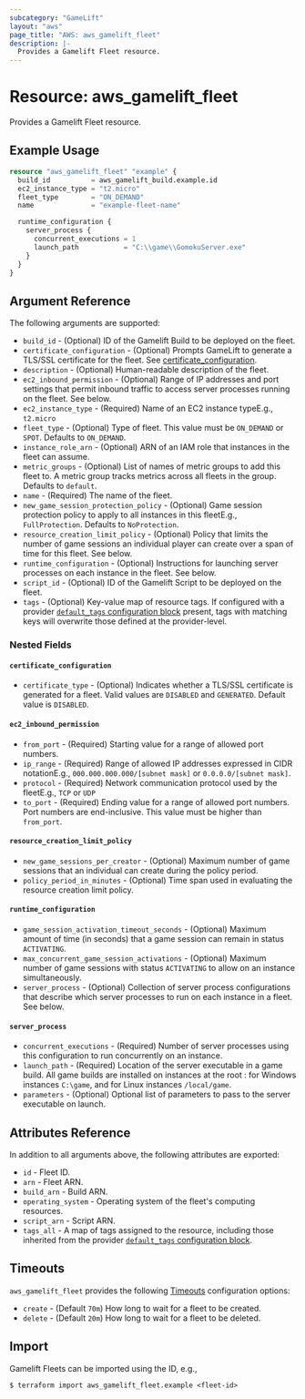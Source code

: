 ```yaml
---
subcategory: "GameLift"
layout: "aws"
page_title: "AWS: aws_gamelift_fleet"
description: |-
  Provides a Gamelift Fleet resource.
---
```


# Resource: aws_gamelift_fleet

Provides a Gamelift Fleet resource.

## Example Usage

```terraform
resource "aws_gamelift_fleet" "example" {
  build_id          = aws_gamelift_build.example.id
  ec2_instance_type = "t2.micro"
  fleet_type        = "ON_DEMAND"
  name              = "example-fleet-name"

  runtime_configuration {
    server_process {
      concurrent_executions = 1
      launch_path           = "C:\\game\\GomokuServer.exe"
    }
  }
}
```

## Argument Reference

The following arguments are supported:

* `build_id` - (Optional) ID of the Gamelift Build to be deployed on the fleet.
* `certificate_configuration` - (Optional) Prompts GameLift to generate a TLS/SSL certificate for the fleet. See [certificate_configuration](#certificate_configuration).
* `description` - (Optional) Human-readable description of the fleet.
* `ec2_inbound_permission` - (Optional) Range of IP addresses and port settings that permit inbound traffic to access server processes running on the fleet. See below.
* `ec2_instance_type` - (Required) Name of an EC2 instance typeE.g., `t2.micro`
* `fleet_type` - (Optional) Type of fleet. This value must be `ON_DEMAND` or `SPOT`. Defaults to `ON_DEMAND`.
* `instance_role_arn` - (Optional) ARN of an IAM role that instances in the fleet can assume.
* `metric_groups` - (Optional) List of names of metric groups to add this fleet to. A metric group tracks metrics across all fleets in the group. Defaults to `default`.
* `name` - (Required) The name of the fleet.
* `new_game_session_protection_policy` - (Optional) Game session protection policy to apply to all instances in this fleetE.g., `FullProtection`. Defaults to `NoProtection`.
* `resource_creation_limit_policy` - (Optional) Policy that limits the number of game sessions an individual player can create over a span of time for this fleet. See below.
* `runtime_configuration` - (Optional) Instructions for launching server processes on each instance in the fleet. See below.
* `script_id` - (Optional) ID of the Gamelift Script to be deployed on the fleet.
* `tags` - (Optional) Key-value map of resource tags. If configured with a provider [`default_tags` configuration block](/docs/providers/aws/index.html#default_tags-configuration-block) present, tags with matching keys will overwrite those defined at the provider-level.

### Nested Fields

#### `certificate_configuration`

* `certificate_type` - (Optional) Indicates whether a TLS/SSL certificate is generated for a fleet. Valid values are `DISABLED` and `GENERATED`. Default value is `DISABLED`.

#### `ec2_inbound_permission`

* `from_port` - (Required) Starting value for a range of allowed port numbers.
* `ip_range` - (Required) Range of allowed IP addresses expressed in CIDR notationE.g., `000.000.000.000/[subnet mask]` or `0.0.0.0/[subnet mask]`.
* `protocol` - (Required) Network communication protocol used by the fleetE.g., `TCP` or `UDP`
* `to_port` - (Required) Ending value for a range of allowed port numbers. Port numbers are end-inclusive. This value must be higher than `from_port`.

#### `resource_creation_limit_policy`

* `new_game_sessions_per_creator` - (Optional) Maximum number of game sessions that an individual can create during the policy period.
* `policy_period_in_minutes` - (Optional) Time span used in evaluating the resource creation limit policy.

#### `runtime_configuration`

* `game_session_activation_timeout_seconds` - (Optional) Maximum amount of time (in seconds) that a game session can remain in status `ACTIVATING`.
* `max_concurrent_game_session_activations` - (Optional) Maximum number of game sessions with status `ACTIVATING` to allow on an instance simultaneously.
* `server_process` - (Optional) Collection of server process configurations that describe which server processes to run on each instance in a fleet. See below.

#### `server_process`

* `concurrent_executions` - (Required) Number of server processes using this configuration to run concurrently on an instance.
* `launch_path` - (Required) Location of the server executable in a game build. All game builds are installed on instances at the root : for Windows instances `C:\game`, and for Linux instances `/local/game`.
* `parameters` - (Optional) Optional list of parameters to pass to the server executable on launch.

## Attributes Reference

In addition to all arguments above, the following attributes are exported:

* `id` - Fleet ID.
* `arn` - Fleet ARN.
* `build_arn` - Build ARN.
* `operating_system` - Operating system of the fleet's computing resources.
* `script_arn` - Script ARN.
* `tags_all` - A map of tags assigned to the resource, including those inherited from the provider [`default_tags` configuration block](/docs/providers/aws/index.html#default_tags-configuration-block).

## Timeouts

`aws_gamelift_fleet` provides the following [Timeouts](https://www.terraform.io/docs/configuration/blocks/resources/syntax.html#operation-timeouts) configuration options:

* `create` - (Default `70m`) How long to wait for a fleet to be created.
* `delete` - (Default `20m`) How long to wait for a fleet to be deleted.

## Import

Gamelift Fleets can be imported using the ID, e.g.,

```
$ terraform import aws_gamelift_fleet.example <fleet-id>
```
